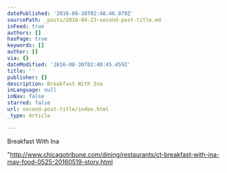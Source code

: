 ```yaml
---
datePublished: '2016-08-30T02:48:46.079Z'
sourcePath: _posts/2016-04-23-second-post-title.md
inFeed: true
authors: []
hasPage: true
keywords: []
author: []
via: {}
dateModified: '2016-08-30T02:48:45.459Z'
title: ''
publisher: {}
description: Breakfast With Ina
inLanguage: null
inNav: false
starred: false
url: second-post-title/index.html
_type: Article

---
```

Breakfast With Ina

"http://www.chicagotribune.com/dining/restaurants/ct-breakfast-with-ina-may-food-0525-20160519-story.html
